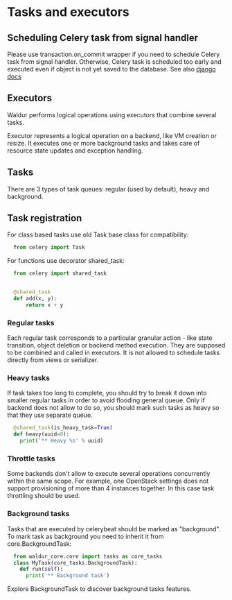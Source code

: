 # Tasks and executors

## Scheduling Celery task from signal handler

Please use transaction.on_commit wrapper if you need to schedule Celery task from signal handler.
Otherwise, Celery task is scheduled too early and executed even if object is not yet saved to the database.
See also [django docs](https://docs.djangoproject.com/en/2.2/topics/db/transactions/#performing-actions-after-commit)

## Executors

Waldur performs logical operations using executors that combine several tasks.

Executor represents a logical operation on a backend, like VM creation or resize.
It executes one or more background tasks and takes care of resource state updates
and exception handling.

## Tasks

There are 3 types of task queues: regular (used by default), heavy and background.

## Task registration

For class based tasks use old Task base class for compatibility:

```python
  from celery import Task
```

For functions use decorator shared_task:

```python
  from celery import shared_task


  @shared_task
  def add(x, y):
      return x + y
```

### Regular tasks

Each regular task corresponds to a particular granular action - like state transition,
object deletion or backend method execution. They are supposed to be combined and
called in executors. It is not allowed to schedule tasks directly from
views or serializer.

### Heavy tasks

If task takes too long to complete, you should try to break it down into smaller regular tasks
in order to avoid flooding general queue. Only if backend does not allow to do so,
you should mark such tasks as heavy so that they use separate queue.

```python
  @shared_task(is_heavy_task=True)
  def heavy(uuid=0):
    print('** Heavy %s' % uuid)
```

### Throttle tasks

Some backends don't allow to execute several operations concurrently within the same scope.
For example, one OpenStack settings does not support provisioning of more than 4 instances together.
In this case task throttling should be used.

### Background tasks

Tasks that are executed by celerybeat should be marked as "background".
To mark task as background you need to inherit it from core.BackgroundTask:

```python
  from waldur_core.core import tasks as core_tasks
  class MyTask(core_tasks.BackgroundTask):
    def run(self):
      print('** Background task')
```

Explore BackgroundTask to discover background tasks features.
